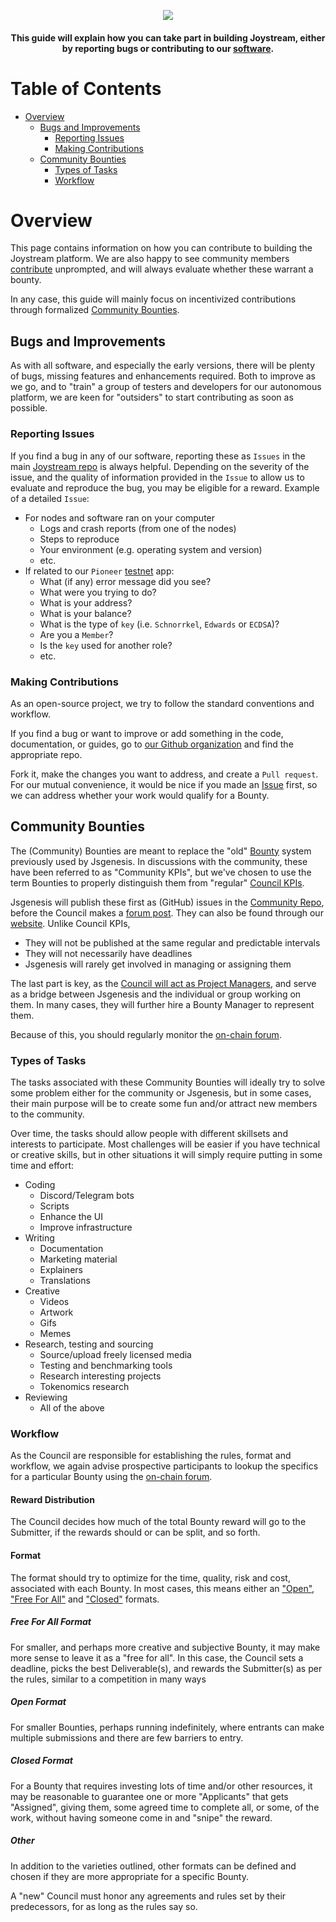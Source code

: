 <p align="center"><img src="img/builder_new.svg"></p>

<div align="center">
  <h4>This guide will explain how you can take part in building Joystream, either by reporting bugs or contributing to our
  <a href="https://github.com/Joystream">software</a>.<h4>
</div>



Table of Contents
==
<!-- TOC START min:1 max:3 link:true asterisk:false update:true -->
- [Overview](#overview)
  - [Bugs and Improvements](#bugs-and-improvements)
    - [Reporting Issues](#reporting-issues)
    - [Making Contributions](#making-contributions)
  - [Community Bounties](#community-bounties)
    - [Types of Tasks](#types-of-tasks)
    - [Workflow](#workflow)
<!-- TOC END -->


# Overview
This page contains information on how you can contribute to building the Joystream platform. We are also happy to see community members [contribute](#bugs-and-improvements) unprompted, and will always evaluate whether these warrant a bounty.

In any case, this guide will mainly focus on incentivized contributions through formalized [Community Bounties](#community-bounties).

## Bugs and Improvements

As with all software, and especially the early versions, there will be plenty of bugs, missing features and enhancements required. Both to improve as we go, and to "train" a group of testers and developers for our autonomous platform, we are keen for "outsiders" to start contributing as soon as possible.

### Reporting Issues
If you find a bug in any of our software, reporting these as `Issues` in the main [Joystream repo](https://github.com/Joystream/joystream) is always helpful. Depending on the severity of the issue, and the quality of information provided in the `Issue` to allow us to evaluate and reproduce the bug, you may be eligible for a reward. Example of a detailed `Issue`:
* For nodes and software ran on your computer
  * Logs and crash reports (from one of the nodes)
  * Steps to reproduce
  * Your environment (e.g. operating system and version)
  * etc.
* If related to our `Pioneer` [testnet](https://testnet.joystream.org) app:
  * What (if any) error message did you see?
  * What were you trying to do?
  * What is your address?
  * What is your balance?
  * What is the type of `key` (i.e. `Schnorrkel`, `Edwards` or `ECDSA`)?
  * Are you a `Member`?
  * Is the `key` used for another role?
  * etc.

### Making Contributions
As an open-source project, we try to follow the standard conventions and workflow.

If you find a bug or want to improve or add something in the code, documentation, or guides, go to [our Github organization](https://github.com/Joystream) and find the appropriate repo.

Fork it, make the changes you want to address, and create a `Pull request`. For our mutual convenience, it would be nice if you made an [Issue](#reporting-issues) first, so we can address whether your work would qualify for a Bounty.

## Community Bounties
The (Community) Bounties are meant to replace the "old" [Bounty](https://github.com/Joystream/bounties) system previously used by Jsgenesis. In discussions with the community, these have been referred to as "Community KPIs", but we've chosen to use the term Bounties to properly distinguish them from "regular" [Council KPIs](/tokenomics/README.md#council-kpis).

Jsgenesis will publish these first as (GitHub) issues in the [Community Repo](https://github.com/Joystream/community-repo), before the Council makes a [forum post](https://testnet.joystream.org/#/forum). They can also be found through our [website](https://www.joystream.org/get-started/).
Unlike Council KPIs,
- They will not be published at the same regular and predictable intervals
- They will not necessarily have deadlines
- Jsgenesis will rarely get involved in managing or assigning them

The last part is key, as the [Council will act as Project Managers](/roles/council-members/README.md#managing-bounties), and serve as a bridge between Jsgenesis and the individual or group working on them. In many cases, they will further hire a Bounty Manager to represent them.

Because of this, you should regularly monitor the [on-chain forum](testnet.joystream.org/#/forum).

### Types of Tasks
The tasks associated with these Community Bounties will ideally try to solve some problem either for the community or Jsgenesis, but in some cases, their main purpose will be to create some fun and/or attract new members to the community.

Over time, the tasks should allow people with different skillsets and interests to participate. Most challenges will be easier if you have technical or creative skills, but in other situations it will simply require putting in some time and effort:
- Coding
  - Discord/Telegram bots
  - Scripts
  - Enhance the UI
  - Improve infrastructure
- Writing
  - Documentation
  - Marketing material
  - Explainers
  - Translations
- Creative
  - Videos
  - Artwork
  - Gifs
  - Memes
- Research, testing and sourcing
  - Source/upload freely licensed media
  - Testing and benchmarking tools
  - Research interesting projects
  - Tokenomics research
- Reviewing
  - All of the above

### Workflow
As the Council are responsible for establishing the rules, format and workflow, we again advise prospective participants to lookup the specifics for a particular Bounty using the [on-chain forum](testnet.joystream.org/#/forum).

#### Reward Distribution
The Council decides how much of the total Bounty reward will go to the Submitter, if the rewards should or can be split, and so forth.

#### Format
The format should try to optimize for the time, quality, risk and cost, associated with each Bounty. In most cases, this means either an ["Open"](#open-format), ["Free For All"](#free-for-all-format) and ["Closed"](#close-format) formats.

##### Free For All Format
For smaller, and perhaps more creative and subjective Bounty, it may make more sense to leave it as a "free for all". In this case, the Council sets a deadline, picks the best Deliverable(s), and rewards the Submitter(s) as per the rules, similar to a competition in many ways

##### Open Format
For smaller Bounties, perhaps running indefinitely, where entrants can make multiple submissions and there are few barriers to entry.

##### Closed Format
For a Bounty that requires investing lots of time and/or other resources, it may be reasonable to guarantee one or more "Applicants" that gets "Assigned", giving them, some agreed time to complete all, or some, of the work, without having someone come in and "snipe" the reward.

##### Other
In addition to the varieties outlined, other formats can be defined and chosen if they are more appropriate for a specific Bounty.

A "new" Council must honor any agreements and rules set by their predecessors, for as long as the rules say so.
